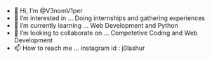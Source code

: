 - 👋 Hi, I’m @V3nomV1per
- 👀 I’m interested in ... Doing internships and gathering experiences
- 🌱 I’m currently learning ... Web Development and Python
- 💞️ I’m looking to collaborate on ... Competetive Coding and Web Development
- 📫 How to reach me ... instagram id : j0lashur

<!---
V3nomV1per/V3nomV1per is a ✨ special ✨ repository because its `README.md` (this file) appears on your GitHub profile.
You can click the Preview link to take a look at your changes.
--->
